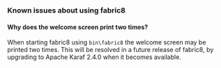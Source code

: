### Known issues about using fabric8

#### Why does the welcome screen print two times?

When starting fabric8 using `bin\fabric8` the welcome screen may be printed two times. This will be resolved in a future release of fabric8, by upgrading to Apache Karaf 2.4.0 when it becomes available.